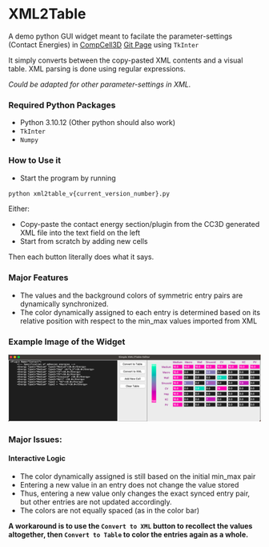 # XML2Table
A demo python GUI widget meant to facilate the parameter-settings (Contact Energies) in [CompCell3D](https://compucell3d.org/) [Git Page](https://github.com/CompuCell3D/CompuCell3D) using `TkInter`

It simply converts between the copy-pasted XML contents and a visual table. XML parsing is done using regular expressions. 

*Could be adapted for other parameter-settings in XML.*

### Required Python Packages
- Python 3.10.12 (Other python should also work)
- `TkInter`
- `Numpy`

### How to Use it
- Start the program by running 
```bash
python xml2table_v{current_version_number}.py
```

Either:
- Copy-paste the contact energy section/plugin from the CC3D generated XML file into the text field on the left
- Start from scratch by adding new cells

Then each button literally does what it says.

### Major Features
- The values and the background colors of symmetric entry pairs are dynamically synchronized.
- The color dynamically assigned to each entry is determined based on its relative position with respect to the min_max values imported from XML

### Example Image of the Widget
<img src="./images/example_v02.png">


### Major Issues:                                                                                            
#### Interactive Logic
- The color dynamically assigned is still based on the initial min_max pair
- Entering a new value in an entry does not change the value stored
- Thus, entering a new value only changes the exact synced entry pair, but other entries are not updated accordingly.
- The colors are not equally spaced (as in the color bar)

**A workaround is to use the `Convert to XML` button to recollect the values altogether, then `Convert to Table` to color the entries again as a whole.**
